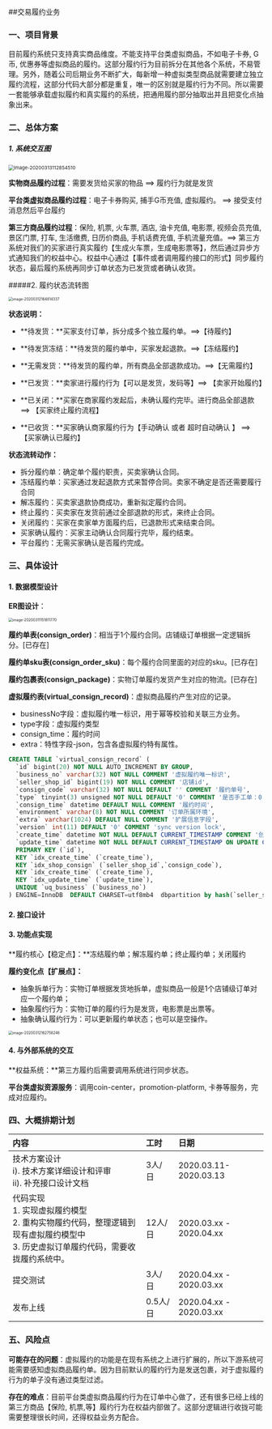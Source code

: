 ##交易履约业务

### 一、项目背景

目前履约系统只支持真实商品维度。不能支持平台类虚拟商品，不如电子卡券, G币, 优惠券等虚拟商品的履约。这部分履约行为目前拆分在其他各个系统，不易管理。另外，随着公司后期业务不断扩大，每新增一种虚拟类型商品就需要建立独立履约流程，这部分代码大部分都是重复，唯一的区别就是履约行为不同。所以需要一套能够承载虚拟履约和真实履约的系统，把通用履约部分抽取出并且把变化点抽象出来。



### 二、总体方案

##### 1. 系统交互图

<img src="../images/履约单系统架构图.png" alt="image-20200313112854510" style="zoom:67%;" />

**实物商品履约过程**：需要发货给买家的物品 ==> 履约行为就是发货

**平台类虚拟商品履约过程**：电子卡券购买, 捕手G币充值, 虚拟履约。 ==> 接受支付消息然后平台履约

**第三方商品履约过程**：保险, 机票, 火车票, 酒店, 油卡充值, 电影票, 视频会员充值, 景区门票, 打车, 生活缴费, 日历价商品, 手机话费充值, 手机流量充值。==>  第三方系统对我们的买家进行真实履约【生成火车票，生成电影票等】，然后通过异步方式通知我们的权益中心。权益中心通过【事件或者调用履约接口的形式】同步履约状态，最后履约系统再同步订单状态为已发货或者确认收货。



#####2. 履约状态流转图

<img src="../images/履约单状态图.png" alt="image-20200312164814337" style="zoom:50%;" />

**状态说明：**

* **待发货：**买家支付订单，拆分成多个独立履约单。==>【待履约】

* **待发货冻结：**待发货的履约单中，买家发起退款。==>【冻结履约】

* **无需发货：**待发货的履约单，所有商品全部退款成功。==>【无需履约】

* **已发货：**卖家进行履约行为【可以是发货，发码等】==> 【卖家开始履约】

* **已关闭：**买家在商家履约发起后，未确认履约完毕。进行商品全部退款  ==> 【买家终止履约流程】

* **已收货：**买家确认商家履约行为【手动确认 或者 超时自动确认 】 ==> 【买家确认已履约】



**状态流转动作：**

* 拆分履约单：确定单个履约职责，买卖家确认合同。
* 冻结履约单：买家通过发起退款方式来暂停合同。卖家不确定是否还需要履行合同
* 解冻履约：买卖家退款协商成功，重新拟定履约合同。
* 终止履约：买卖家在发货前通过全部退款的形式，来终止合同。
* 关闭履约：买家在卖家单方面履约后，已退款形式来结束合同。
* 买家确认履约：买家主动确认合同履行完毕，履约结束。
* 平台履约：无需买家确认是否履约完成。





### 三、具体设计

#### 1. 数据模型设计

**ER图设计**：

<img src="../images/履约单ER图.png" alt="image-20200311151811770" style="zoom:50%;" />

**履约单表(consign_order)**：相当于1个履约合同。店铺级订单根据一定逻辑拆分。[已存在]

**履约单sku表(consign_order_sku)**：每个履约合同里面的对应的sku。[已存在]

**履约包裹表(consign_package)**：实物订单履约发货产生对应的物流。[已存在]

**虚拟履约表(virtual_consign_record)**：虚拟商品履约产生对应的记录。

* businessNo字段：虚拟履约唯一标识，用于幂等校验和关联三方业务。
* type字段：虚拟履约类型
* consign_time：履约时间
* extra：特性字段-json，包含各虚拟履约特有属性。

```sql
CREATE TABLE `virtual_consign_record` (
  `id` bigint(20) NOT NULL AUTO_INCREMENT BY GROUP,
  `business_no` varchar(32) NOT NULL COMMENT '虚拟履约唯一标识',
  `seller_shop_id` bigint(19) NOT NULL COMMENT '店铺id',
  `consign_code` varchar(32) NOT NULL DEFAULT '' COMMENT '履约单号',
  `type` tinyint(3) unsigned NOT NULL DEFAULT '0' COMMENT '是否手工单：0:否 1:是',
  `consign_time` datetime DEFAULT NULL COMMENT '履约时间',
  `environment` varchar(8) NOT NULL COMMENT '订单所属环境',
  `extra` varchar(1024) DEFAULT NULL COMMENT '扩展信息字段',
  `version` int(11) DEFAULT '0' COMMENT 'sync version lock',
  `create_time` datetime NOT NULL DEFAULT CURRENT_TIMESTAMP COMMENT '创建时间',
  `update_time` datetime NOT NULL DEFAULT CURRENT_TIMESTAMP ON UPDATE CURRENT_TIMESTAMP COMMENT '更新时间',
  PRIMARY KEY (`id`),
  KEY `idx_create_time` (`create_time`),
  KEY `idx_shop_consign` (`seller_shop_id`,`consign_code`),
  KEY `idx_create_time` (`create_time`),
  KEY `idx_update_time` (`update_time`),
  UNIQUE `uq_business` (`business_no`)
) ENGINE=InnoDB  DEFAULT CHARSET=utf8mb4  dbpartition by hash(`seller_shop_id`) tbpartition by hash(`seller_shop_id`) tbpartitions 128
```





#### 2. 接口设计







#### 3. 功能点实现

**履约核心【稳定点】：**冻结履约单；解冻履约单；终止履约单；关闭履约

**履约变化点【扩展点】：**

* 抽象拆单行为：实物订单根据发货地拆单，虚拟商品一般是1个店铺级订单对应一个履约单；
* 抽象履约行为：实物订单的履约行为是发货，电影票是出票等。
* 抽象确认履约行为：可以更新履约单状态；也可以是空操作。

<img src="../images/履约单系统类图.png" alt="image-20200312162758246" style="zoom:50%;" />





#### 4. 与外部系统的交互

**权益系统：**第三方履约后需要调用系统进行同步状态。

**平台类虚拟资源服务**：调用coin-center，promotion-platform, 卡券等服务，完成对应履约。





### 四、大概排期计划

| 内容                                                         | 工时     | 日期                    |
| :----------------------------------------------------------- | :------- | :---------------------- |
| 技术方案设计<br /> i). 技术方案详细设计和评审 <br /> ii). 补充接口设计文档 | 3人/日   | 2020.03.11- 2020.03.13  |
| 代码实现<br />1. 实现虚拟履约模型<br />2. 重构实物履约代码，整理逻辑到现有虚拟履约模型中<br />3. 历史虚拟订单履约代码，需要收拢履约系统中。 | 12人/日  | 2020.03.xx - 2020.04.xx |
| 提交测试                                                     | 3人/日   | 2020.04.xx - 2020.03.xx |
| 发布上线                                                     | 0.5人/日 | 2020.04.xx - 2020.03.xx |



### 五、风险点

**可能存在的问题**：虚拟履约的功能是在现有系统之上进行扩展的，所以下游系统可能需要感知虚拟商品履约单。因为目前默认的履约行为是发送包裹，对于虚拟履约行为的单子没有通过类型过滤。

**存在的难点**：目前平台类虚拟商品履约行为在订单中心做了，还有很多已经上线的第三方商品【保险, 机票,等】履约行为在权益内部做了。这部分逻辑进行收拢可能需要整理很长时间，还得权益业务方配合。

